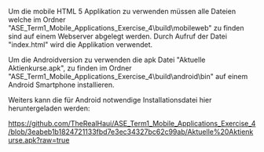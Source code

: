 



Um die mobile HTML 5 Applikation zu verwenden müssen alle Dateien welche im Ordner 
"ASE_Term1_Mobile_Applications_Exercise_4\build\mobileweb" zu finden sind auf einem Webserver abgelegt werden.
Durch Aufruf der Datei "index.html" wird die Applikation verwendet.



Um die Androidversion zu verwenden die apk Datei "Aktuelle Aktienkurse.apk", zu finden im Ordner 
"ASE_Term1_Mobile_Applications_Exercise_4\build\android\bin" auf einem Android Smartphone installieren.


Weiters kann die für Android notwendige Installationsdatei hier heruntergeladen werden: 

https://github.com/TheRealHaui/ASE_Term1_Mobile_Applications_Exercise_4/blob/3eabeb1b1824721133fbd7e3ec34327bc62c99ab/Aktuelle%20Aktienkurse.apk?raw=true 

